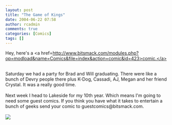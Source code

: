 ```yaml
---
layout: post
title: "The Game of Kings"
date: 2004-06-22 07:58
author: rcadmin
comments: true
categories: [Comics]
tags: []
---
```

Hey, here's a <a href=http://www.bitsmack.com/modules.php?op=modload&name=Comics&file=index&action=comic&id=423>comic.</a>
<br />

<br />
Saturday we had a party for Brad and Will graduating. There were like a bunch of Devry people there plus K-Dog, Cassadi, AJ, Megan and her friend Crystal. It was a really good time. 
<br />

<br />
Next week I head to Lakeside for my 10th year. Which means I'm going to need some guest comics. If you think you have what it takes to entertain a bunch of geeks send your comic to guestcomics@bitsmack.com.<Br><br><!--more--><img src='/wp/wp-content/comics/20040622.png' alt'' />
